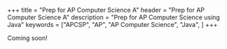 +++
title = "Prep for AP Computer Science A"
header = "Prep for AP Computer Science A"
description = "Prep for AP Computer Science using Java" 
keywords = ["APCSP", "AP", "AP Computer Science",  "Java", ]
+++

Coming soon!